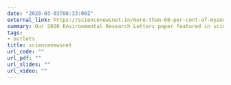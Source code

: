 ```yaml
---
date: "2020-03-03T08:33:00Z"
external_link: https://sciencenewsnet.in/more-than-60-per-cent-of-myanmar-s-mangroves-has-been-deforested-in-the-last-20-years-nus-study/
summary: Our 2020 Environmental Research Letters paper featured in sciencenewnet.in.
tags:
- outlets
title: sciencenewsnet
url_code: ""
url_pdf: ""
url_slides: ""
url_video: ""
---
```

